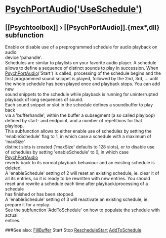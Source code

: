 # [PsychPortAudio('UseSchedule')](PsychPortAudio-UseSchedule) 
## [[Psychtoolbox]] &#8250; [[PsychPortAudio]].{mex*,dll} subfunction


Enable or disable use of a preprogrammed schedule for audio playback on audio  
device 'pahandle'.  
Schedules are similar to playlists on your favorite audio player. A schedule  
allows to define a sequence of distinct sounds to play in succession. When  
[PsychPortAudio](PsychPortAudio)('Start') is called, processing of the schedule begins and the  
first programmed sound snippet is played, followed by the 2nd, 3rd, ... until  
the whole schedule has been played once and playback stops. You can add new  
sound snippets to the schedule while playback is running for uninterrupted  
playback of long sequences of sound.  
Each sound snippet or slot in the schedule defines a soundbuffer to play back  
via a 'bufferhandle', within the buffer a subsegment (a so called playloop)  
defined by start- and endpoint, and a number of repetitions for that playloop.  
This subfunction allows to either enable use of schedules by setting the  
'enableSchedule' flag to 1, in which case a schedule with a maximum of 'maxSize'  
distinct slots is created ('maxSize' defaults to 128 slots), or to disable use  
of schedules by setting 'enableSchedule' to 0, in which case [PsychPortAudio](PsychPortAudio)  
reverts back to its normal playback behaviour and an existing schedule is  
deleted.  
A 'enableSchedule' setting of 2 will reset an existing schedule, ie. clear it of  
all its entries, so it is ready to be rewritten with new entries. You should  
reset and rewrite a schedule each time after playback/processing of a schedule  
has finished or has been stopped.  
A 'enableSchedule' setting of 3 will reactivate an existing schedule, ie.  
prepare it for a replay.  
See the subfunction 'AddToSchedule' on how to populate the schedule with actual  
entries.  
  


###See also:
[FillBuffer](PsychPortAudio-FillBuffer) Start Stop [RescheduleStart](PsychPortAudio-RescheduleStart) [AddToSchedule](PsychPortAudio-AddToSchedule)

